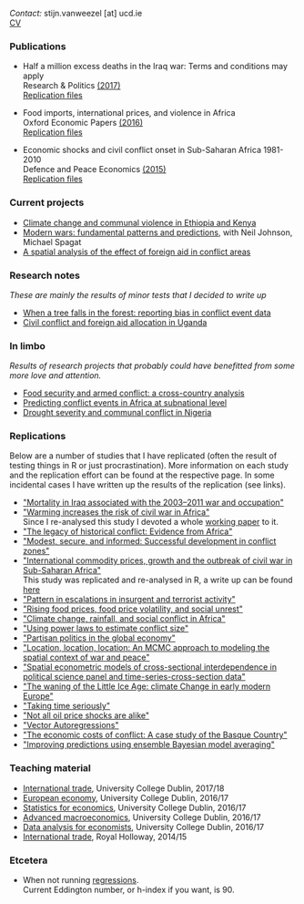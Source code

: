 *Contact:* stijn.vanweezel [at] ucd.ie <br>
[CV](https://github.com/CommonEconomist/cv/raw/master/cv_svw.pdf)

### Publications

* Half a million excess deaths in the Iraq war: Terms and conditions may apply <br>
Research & Politics [(2017)](http://journals.sagepub.com/doi/full/10.1177/2053168017732642)<br>
[Replication files](https://github.com/CommonEconomist/publications/tree/master/RAP_2017)

* Food imports, international prices, and violence in Africa <br>
Oxford Economic Papers [(2016)](http://oep.oxfordjournals.org/content/68/3/758.abstract)<br>
[Replication files](https://github.com/CommonEconomist/publications/tree/master/OEP_2016)

* Economic shocks and civil conflict onset in Sub-Saharan Africa 1981-2010<br>
Defence and Peace Economics [(2015)](http://www.tandfonline.com/doi/full/10.1080/10242694.2014.887489) <br>
[Replication files](https://github.com/CommonEconomist/publications/tree/master/DPE_2015)

### Current projects
* [Climate change and communal violence in Ethiopia and Kenya](https://ssrn.com/abstract=2880526)
* [Modern wars: fundamental patterns and predictions](https://www.royalholloway.ac.uk/economics/documents/pdf/seminars/conference-draft.pdf), with Neil Johnson, Michael Spagat <br> 
* [A spatial analysis of the effect of foreign aid in conflict areas](http://ssrn.com/abstract=2450867)

### Research notes
*These are mainly the results of minor tests that I decided to write up*
* [When a tree falls in the forest: reporting bias in conflict event data](http://ssrn.com/abstract=2805949)
* [Civil conflict and foreign aid allocation in Uganda](http://ssrn.com/abstract=2843797)

### In limbo
*Results of research projects that probably could have benefitted from some more love and attention.*
* [Food security and armed conflict: a cross-country analysis](https://ssrn.com/abstract=2934177)
* [Predicting conflict events in Africa at subnational level](https://ssrn.com/abstract=3019940)
* [Drought severity and communal conflict in Nigeria](https://ssrn.com/abstract=2880540)

### Replications
Below are a number of studies that I have replicated (often the result of testing things in R or just procrastination). 
More information on each study and the replication effort can be found at the respective page. In some incidental cases I have written up the results of the replication (see links). 

* ["Mortality in Iraq associated with the 2003–2011 war and occupation"](https://github.com/CommonEconomist/replications/tree/master/2013_Hagopian_et_al)
* ["Warming increases the risk of civil war in Africa"](https://github.com/CommonEconomist/replications/tree/master/2009_Burke_et_al) <br>
Since I re-analysed this study I devoted a whole [working paper](http://papers.ssrn.com/abstract_id=2550228)  to it.
* ["The legacy of historical conflict: Evidence from Africa"](https://github.com/CommonEconomist/replications/tree/master/2014_Besley_Reynal-Querol)
* ["Modest, secure, and informed: Successful development in conflict zones"](https://github.com/CommonEconomist/replications/tree/master/2013_Berman_et_al)
* ["International commodity prices, growth and the outbreak of civil war in Sub-Saharan Africa"](https://github.com/CommonEconomist/replications/tree/master/2010_Bruckner_Ciccone)<br>
This study was replicated and re-analysed in R, a write up can be found [here](http://ssrn.com/abstract=2688476)
* ["Pattern in escalations in insurgent and terrorist activity"](https://github.com/CommonEconomist/replications/tree/master/2011_Johnson_et_al)
* ["Rising food prices, food price volatility, and social unrest"](https://github.com/CommonEconomist/replications/tree/master/2015_Bellemare)
* ["Climate change, rainfall, and social conflict in Africa"](https://github.com/CommonEconomist/replications/tree/master/2012_Hendrix_Salehyan)
* ["Using power laws to estimate conflict size"](https://github.com/CommonEconomist/replications/tree/master/2014_Friedman)
* ["Partisan politics in the global economy"](https://github.com/CommonEconomist/replications/tree/master/1998_Garrett)
* ["Location, location, location: An MCMC approach to modeling the spatial context of war and peace"](https://github.com/CommonEconomist/replications/tree/master/2002_Ward_Gleditsch)
* ["Spatial econometric models of cross-sectional interdependence in political science panel and time-series-cross-section data"](https://github.com/CommonEconomist/replications/tree/master/2007_Franzese_Hays)
* ["The waning of the Little Ice Age: climate Change in early modern Europe"](https://github.com/CommonEconomist/replications/blob/master/2014_Kelly_O_Grada/little_ice_age.R)
* ["Taking time seriously"](https://github.com/CommonEconomist/replications/tree/master/2008_de_Boef_Keele)
* ["Not all oil price shocks are alike"](https://github.com/CommonEconomist/replications/blob/master/2009_Killian/estimate_var.R)
* ["Vector Autoregressions"](https://github.com/CommonEconomist/replications/tree/master/2001_Stock_Watson)
* ["The economic costs of conflict: A case study of the Basque Country"](https://github.com/CommonEconomist/replications/tree/master/2011_Abadie_et_al)
* ["Improving predictions using ensemble Bayesian model averaging"](https://github.com/CommonEconomist/replications/tree/master/2012_Montgomory_et_al)


### Teaching material
* [International trade](https://github.com/CommonEconomist/teaching/tree/master/international_trade), University College Dublin, 2017/18
* [European economy](https://github.com/CommonEconomist/teaching/tree/master/european_economy), University College Dublin, 2016/17
* [Statistics for economics](https://github.com/CommonEconomist/teaching/tree/master/statistics_economics), University College Dublin, 2016/17
* [Advanced macroeconomics](https://github.com/CommonEconomist/teaching/tree/master/advanced_macroeconomics), University College Dublin, 2016/17
* [Data analysis for economists](https://github.com/CommonEconomist/teaching/tree/master/data_analysis), University College Dublin, 2016/17
* [International trade](https://github.com/CommonEconomist/Teaching/tree/master/international_trade/rhul), Royal Holloway, 2014/15

### Etcetera
* When not running [regressions](https://www.strava.com/athletes/2135375).<br>
Current Eddington number, or h-index if you want, is 90.

